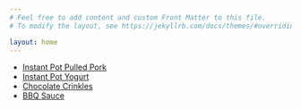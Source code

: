 ```yaml
---
# Feel free to add content and custom Front Matter to this file.
# To modify the layout, see https://jekyllrb.com/docs/themes/#overriding-theme-defaults

layout: home
---
```


- [Instant Pot Pulled Pork](/recipes/pulled-pork)
- [Instant Pot Yogurt](/recipes/yogurt)
- [Chocolate Crinkles](/recipes/chocolate-crinkles)
- [BBQ Sauce](/recipes/bbq-sauce)
